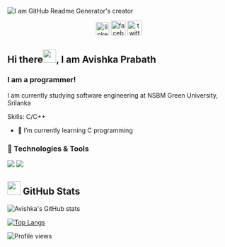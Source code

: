 ![I am GitHub Readme Generator's creator](https://github.com/avishka2k/avishka2k/blob/main/banner.jpg)

<div align="center">

[<img src='https://cdn.jsdelivr.net/npm/simple-icons@3.0.1/icons/linkedin.svg' alt='linkedin' height='30'>](https://www.linkedin.com/in/a-prabath-9b3267213/) [<img src='https://cdn.jsdelivr.net/npm/simple-icons@3.0.1/icons/facebook.svg' alt='facebook' height='33'>](https://www.facebook.com/avishka2k) [<img src='https://cdn.jsdelivr.net/npm/simple-icons@3.0.1/icons/twitter.svg' alt='twitter' height='33'>](https://twitter.com/AvishkaPrabath6)   
</div>

## Hi there<img src="https://raw.githubusercontent.com/MartinHeinz/MartinHeinz/master/wave.gif" width="30px">, I am Avishka Prabath
### I am a programmer!

I am currently studying software engineering at NSBM Green University, Srilanka

Skills: C/C++

- 🌱 I’m currently learning C programming 
 

### 🔧 Technologies & Tools

![](https://img.shields.io/badge/Code-C_Programing-informational?style=flat&logo=C&logoColor=white&color=2bbc8a)
![](https://img.shields.io/badge/Code-CSS-informational?style=flat&logo=Css3&logoColor=white&color=2bbc8a)


## <img width="30px" src="https://res.cloudinary.com/anuraghazra/image/upload/v1594908242/logo_ccswme.svg"/>  GitHub Stats

![Avishka's GitHub stats](https://github-readme-stats.vercel.app/api?username=avishka2k&show_icons=true&theme=white)

[![Top Langs](https://github-readme-stats.vercel.app/api/top-langs/?username=avishka2k&theme=white&layout=compact)](https://github.com/anuraghazra/github-readme-stats)
  
![Profile views](https://gpvc.arturio.dev/avishka2k)  


<!-- Resources -->
<!-- GitHub Stats: https://github.com/anuraghazra/github-readme-stats -->

